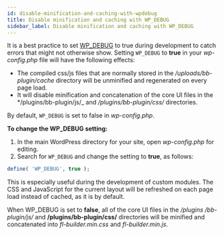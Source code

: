 ```yaml
---
id: disable-minification-and-caching-with-wpdebug
title: Disable minification and caching with WP_DEBUG
sidebar_label: Disable minification and caching with WP_DEBUG
---
```


It is a best practice to set [WP_DEBUG](https://codex.wordpress.org/WP_DEBUG)
to true during development to catch errors that might not otherwise show.
Setting `WP_DEBUG` to **true** in your *wp-config.php* file will have the
following effects:

* The compiled css/js files that are normally stored in the */uploads/bb-plugin/cache* directory will be unminified and regenerated on every page load.
* It will disable minification and concatenation of the core UI files in the */plugins/bb-plugin/js/_ and */plugins/bb-plugin/css/* directories.

By default, `WP_DEBUG` is set to false in *wp-config.php*.

**To change the WP_DEBUG setting:**

  1. In the main WordPress directory for your site, open *wp-config.php* for editing.
  2. Search for `WP_DEBUG` and change the setting to **true**, as follows:

  ```php
  define( 'WP_DEBUG', true );
  ```

This is especially useful during the development of custom modules. The CSS
and JavaScript for the current layout will be refreshed on each page load
instead of cached, as it is by default.

When WP_DEBUG is set to **false**, all of the core UI files in the */plugins
/bb-plugin/js/* and **/plugins/bb-plugin/css/** directories will be minified
and concatenated into *fl-builder.min.css* and *fl-builder.min.js*.
